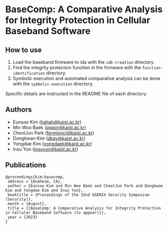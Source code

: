 # BaseComp: A Comparative Analysis for Integrity Protection in Cellular Baseband Software

## How to use

1. Load the baseband firmware to ida with the `idb-creation` directory.
2. Find the integrity protection function in the firmware with the `function-identification` directory.
3. Symbolic execution and automated comparative analysis can be done with the `symbolic-execution` directory.

Specific details are instructed in the README file of each directory.

## Authors

- Eunsoo Kim (hahah@kaist.ac.kr)
- Min Woo Baek (qqqor@kaist.ac.kr)
- CheolJun Park (fermioncj@kaist.ac.kr)
- Dongkwan Kim (dkay@kaist.ac.kr)
- Yongdae Kim (yongdaek@kaist.ac.kr)
- Insu Yun (insuyun@kaist.ac.kr)

## Publications
```
@proceedings{kim:basecomp,
 address = {Anaheim, CA},
 author = {Eunsoo Kim and Min Woo Baek and CheolJun Park and Dongkwan Kim and Yongdae Kim and Insu Yun},
 booktitle = {Proceedings of the 32nd USENIX Security Symposium (Security)},
 month = {August},
 title = {{BaseComp: A Comparative Analysis for Integrity Protection in Cellular Baseband Software (to appear)}},
 year = {2023}
}
```
